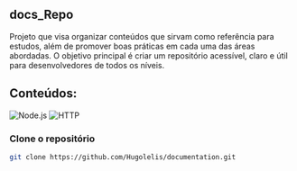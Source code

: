 ## docs_Repo
Projeto que visa organizar conteúdos que sirvam como referência para estudos, além de promover boas práticas em cada uma das áreas abordadas. O objetivo principal é criar um repositório acessível, claro e útil para desenvolvedores de todos os níveis.
## Conteúdos: 
![Node.js](https://img.shields.io/badge/Node.js-339933?style=for-the-badge&logo=node.js&logoColor=white) ![HTTP](https://img.shields.io/badge/HTTP-%23000000.svg?style=for-the-badge&logo=protocols&logoColor=white)


### Clone o repositório
```bash
git clone https://github.com/Hugolelis/documentation.git

